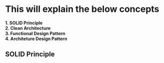 # This will explain the below concepts  
**1. SOLID Principle**   
**2. Clean Architecture**  
**3. Functional Design Pattern**  
**4. Architeture Design Pattern**  
  
## SOLID Principle  

